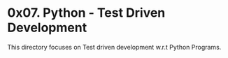 # 0x07. Python - Test Driven Development
This directory focuses on Test driven development w.r.t Python Programs.


